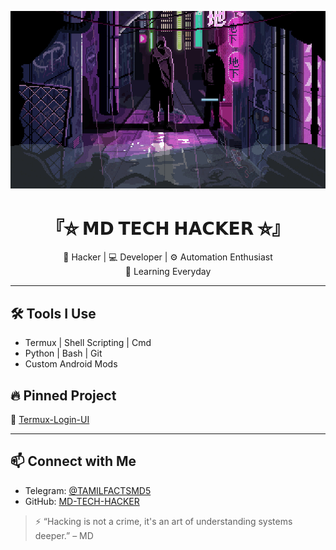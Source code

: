![MD-TECH-HACKER preview](./cyberpunk-gif.gif)


<h1 align="center">『⛥ 𝗠𝗗 𝗧𝗘𝗖𝗛 𝗛𝗔𝗖𝗞𝗘𝗥 ⛥』</h1>

<p align="center">
🔐  Hacker | 💻 Developer | ⚙️ Automation Enthusiast <br>
 🚀 Learning Everyday
</p>

---

## 🛠️ Tools I Use
- Termux | Shell Scripting | Cmd
- Python | Bash | Git
- Custom Android Mods

## 🔥 Pinned Project
🔹 [Termux-Login-UI](https://github.com/MD-TECH-HACKER/Termux-Login-UI)

---

## 📫 Connect with Me
- Telegram: [@TAMILFACTSMD5](https://t.me/TAMILFACTSMD5)
- GitHub: [MD-TECH-HACKER](https://github.com/MD-TECH-HACKER)

> ⚡ “Hacking is not a crime, it's an art of understanding systems deeper.” – MD
